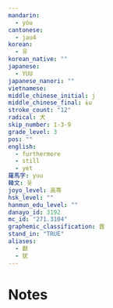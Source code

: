 ```yaml
---
mandarin:
  - yóu
cantonese:
  - jau4
korean:
  - 유
korean_native: ""
japanese:
  - YUU
japanese_nanori: ""
vietnamese:
middle_chinese_initial: j
middle_chinese_final: ɨu
stroke_count: "12"
radical: 犬
skip_number: 1-3-9
grade_level: 3
pos: ""
english:
  - furthermore
  - still
  - yet
羅馬字: yuu
韓文: 윳
joyo_level: 高等
hsk_level: ""
hanmun_edu_level: ""
danayo_id: 3192
mc_id: "271.3104"
graphemic_classification: 酋
stand_in: "TRUE"
aliases:
  - 猷
  - 犹
---
```


# Notes
